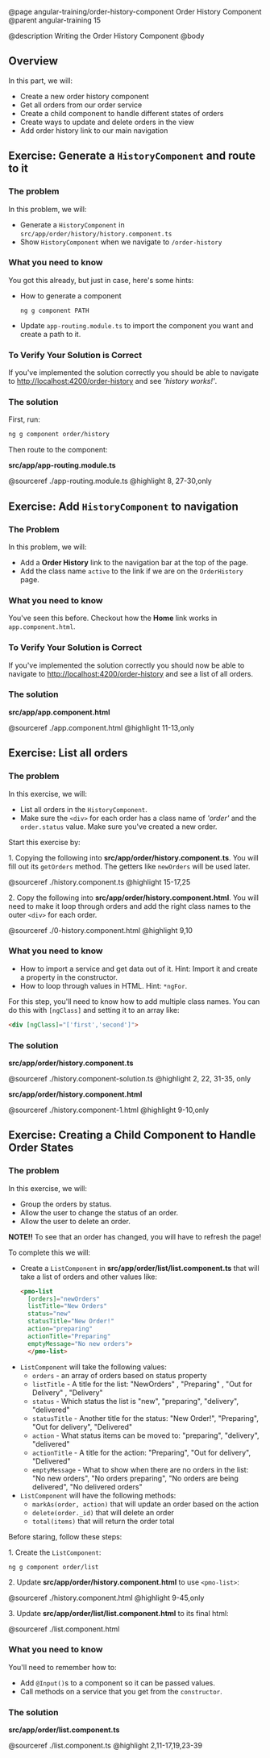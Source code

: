 @page angular-training/order-history-component Order History Component
@parent angular-training 15

@description Writing the Order History Component
@body

## Overview

In this part, we will:

- Create a new order history component
- Get all orders from our order service
- Create a child component to handle different states of orders
- Create ways to update and delete orders in the view
- Add order history link to our main navigation

## Exercise: Generate a `HistoryComponent` and route to it

### The problem

In this problem, we will:

- Generate a `HistoryComponent` in `src/app/order/history/history.component.ts`
- Show `HistoryComponent` when we navigate to `/order-history`

### What you need to know


You got this already, but just in case, here's some hints:

- How to generate a component
  ```shell
  ng g component PATH
  ```
- Update `app-routing.module.ts` to import the component you want and create a path to it.

### To Verify Your Solution is Correct

If you've implemented the solution correctly you should be able to navigate to [http://localhost:4200/order-history](http://localhost:4200/order-history) and see _'history works!'_.

### The solution

First, run:

```bash
ng g component order/history
```

Then route to the component:

__src/app/app-routing.module.ts__

@sourceref ./app-routing.module.ts
@highlight 8, 27-30,only

## Exercise: Add `HistoryComponent` to navigation

### The Problem

In this problem, we will:

- Add a __Order History__ link to the navigation bar at the top of the page.
- Add the class name `active` to the link if we are on the `OrderHistory` page.

### What you need to know

You've seen this before. Checkout how the __Home__ link works in
`app.component.html`.

### To Verify Your Solution is Correct

If you've implemented the solution correctly you should now be able to navigate to <a href="http://localhost:4200/order-history" target="\_blank">http://localhost:4200/order-history</a> and see a list of all orders.

### The solution

__src/app/app.component.html__

@sourceref ./app.component.html
@highlight 11-13,only

## Exercise: List all orders

### The problem

In this exercise, we will:

- List all orders in the `HistoryComponent`.
- Make sure the `<div>` for each order has a class name of _'order'_ and the
  `order.status` value. Make sure you've created a new order.


Start this exercise by:

1\. Copying the following into __src/app/order/history.component.ts__. You will fill out its
`getOrders` method.  The getters like `newOrders` will be used later.

@sourceref ./history.component.ts
@highlight 15-17,25

2\. Copy the following into __src/app/order/history.component.html__.  You will need to
make it loop through orders and add the right class names to the outer `<div>` for each order.

@sourceref ./0-history.component.html
@highlight 9,10

### What you need to know

- How to import a service and get data out of it.  Hint: Import it and create a
  property in the constructor.
- How to loop through values in HTML.  Hint: `*ngFor`.

For this step, you'll need to know how to add multiple class names.  You can do this with
`[ngClass]` and setting it to an array like:

```html
<div [ngClass]="['first','second']">
```


### The solution

__src/app/order/history.component.ts__

@sourceref ./history.component-solution.ts
@highlight 2, 22, 31-35, only


__src/app/order/history.component.html__

@sourceref ./history.component-1.html
@highlight 9-10,only

## Exercise: Creating a Child Component to Handle Order States

### The problem

In this exercise, we will:

- Group the orders by status.
- Allow the user to change the status of an order.
- Allow the user to delete an order.

__NOTE!!__ To see that an order has changed, you will have to refresh the page!

To complete this we will:

- Create a `ListComponent` in __src/app/order/list/list.component.ts__ that will take a list
  of orders and other values like:
  ```html
  <pmo-list
    [orders]="newOrders"
    listTitle="New Orders"
    status="new"
    statusTitle="New Order!"
    action="preparing"
    actionTitle="Preparing"
    emptyMessage="No new orders">
    </pmo-list>
  ```
- `ListComponent` will take the following values:
  - `orders` - an array of orders based on status property
  - `listTitle` - A title for the list: "NewOrders" , "Preparing" , "Out for Delivery" , "Delivery"
  - `status` - Which status the list is "new", "preparing", "delivery", "delivered"
  - `statusTitle` - Another title for the status: "New Order!", "Preparing", "Out for delivery",  "Delivered"
  - `action` - What status items can be moved to: "preparing", "delivery", "delivered"
  - `actionTitle` - A title for the action: "Preparing", "Out for delivery", "Delivered"
  - `emptyMessage` - What to show when there are no orders in the list: "No new orders", "No orders preparing", "No orders are being delivered", "No delivered orders"
- `ListComponent` will have the following methods:
  - `markAs(order, action)` that will update an order based on the action
  - `delete(order._id)` that will delete an order
  - `total(items)` that will return the order total


Before staring, follow these steps:

1\. Create the `ListComponent`:

```shell
ng g component order/list
```

2\. Update __src/app/order/history.component.html__ to use `<pmo-list>`:

@sourceref ./history.component.html
@highlight 9-45,only


3\. Update __src/app/order/list/list.component.html__ to its final html:

@sourceref ./list.component.html



### What you need to know

You'll need to remember how to:

- Add `@Input()`s to a component so it can be passed values.
- Call methods on a service that you get from the `constructor`.

### The solution

__src/app/order/list.component.ts__

@sourceref ./list.component.ts
@highlight 2,11-17,19,23-39
